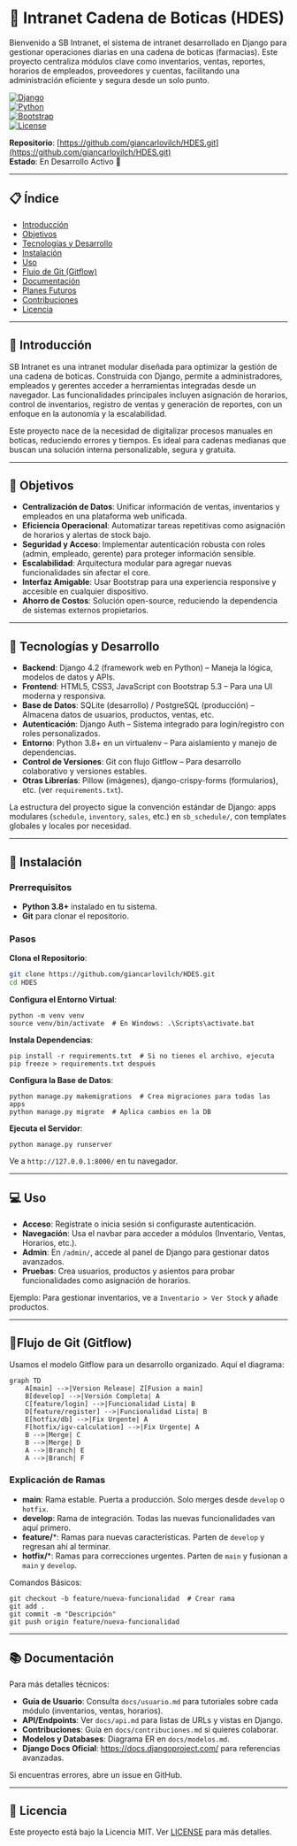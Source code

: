 # 🏥 Intranet Cadena de Boticas (HDES)

Bienvenido a SB Intranet, el sistema de intranet desarrollado en Django para gestionar operaciones diarias en una cadena de boticas (farmacias). Este proyecto centraliza módulos clave como inventarios, ventas, reportes, horarios de empleados, proveedores y cuentas, facilitando una administración eficiente y segura desde un solo punto.

[![Django](https://img.shields.io/badge/Django-4.2-green.svg)](https://www.djangoproject.com/)  
[![Python](https://img.shields.io/badge/Python-3.8+-blue.svg)](https://www.python.org/)  
[![Bootstrap](https://img.shields.io/badge/Bootstrap-5.3-purple.svg)](https://getbootstrap.com/)  
[![License](https://img.shields.io/badge/License-MIT-red.svg)](LICENSE)

**Repositorio**: [https://github.com/giancarlovilch/HDES.git](https://github.com/giancarlovilch/HDES.git)  
**Estado**: En Desarrollo Activo 🚀

---

## 📋 Índice
- [Introducción](#introducción)
- [Objetivos](#objetivos)
- [Tecnologías y Desarrollo](#tecnologías-y-desarrollo)
- [Instalación](#instalación)
- [Uso](#uso)
- [Flujo de Git (Gitflow)](#flujo-de-git-gitflow)
- [Documentación](#documentación)
- [Planes Futuros](#planes-futuros)
- [Contribuciones](#contribuciones)
- [Licencia](#licencia)

---

## 📖 Introducción

SB Intranet es una intranet modular diseñada para optimizar la gestión de una cadena de boticas. Construida con Django, permite a administradores, empleados y gerentes acceder a herramientas integradas desde un navegador. Las funcionalidades principales incluyen asignación de horarios, control de inventarios, registro de ventas y generación de reportes, con un enfoque en la autonomía y la escalabilidad.

Este proyecto nace de la necesidad de digitalizar procesos manuales en boticas, reduciendo errores y tiempos. Es ideal para cadenas medianas que buscan una solución interna personalizable, segura y gratuita.

---

## 🎯 Objetivos

- **Centralización de Datos**: Unificar información de ventas, inventarios y empleados en una plataforma web unificada.
- **Eficiencia Operacional**: Automatizar tareas repetitivas como asignación de horarios y alertas de stock bajo.
- **Seguridad y Acceso**: Implementar autenticación robusta con roles (admin, empleado, gerente) para proteger información sensible.
- **Escalabilidad**: Arquitectura modular para agregar nuevas funcionalidades sin afectar el core.
- **Interfaz Amigable**: Usar Bootstrap para una experiencia responsive y accesible en cualquier dispositivo.
- **Ahorro de Costos**: Solución open-source, reduciendo la dependencia de sistemas externos propietarios.

---

## 🔧 Tecnologías y Desarrollo

- **Backend**: Django 4.2 (framework web en Python) – Maneja la lógica, modelos de datos y APIs.
- **Frontend**: HTML5, CSS3, JavaScript con Bootstrap 5.3 – Para una UI moderna y responsiva.
- **Base de Datos**: SQLite (desarrollo) / PostgreSQL (producción) – Almacena datos de usuarios, productos, ventas, etc.
- **Autenticación**: Django Auth – Sistema integrado para login/registro con roles personalizados.
- **Entorno**: Python 3.8+ en un virtualenv – Para aislamiento y manejo de dependencias.
- **Control de Versiones**: Git con flujo Gitflow – Para desarrollo colaborativo y versiones estables.
- **Otras Librerías**: Pillow (imágenes), django-crispy-forms (formularios), etc. (ver `requirements.txt`).

La estructura del proyecto sigue la convención estándar de Django: apps modulares (`schedule`, `inventory`, `sales`, etc.) en `sb_schedule/`, con templates globales y locales por necesidad.

---

## 🚀 Instalación

### Prerrequisitos
- **Python 3.8+** instalado en tu sistema.
- **Git** para clonar el repositorio.

### Pasos

**Clona el Repositorio**:

```bash
git clone https://github.com/giancarlovilch/HDES.git
cd HDES
```

**Configura el Entorno Virtual**:

```
python -m venv venv
source venv/bin/activate  # En Windows: .\Scripts\activate.bat
```

**Instala Dependencias**:

```
pip install -r requirements.txt  # Si no tienes el archivo, ejecuta pip freeze > requirements.txt después
```

**Configura la Base de Datos**:

```
python manage.py makemigrations  # Crea migraciones para todas las apps
python manage.py migrate  # Aplica cambios en la DB
```

**Ejecuta el Servidor**:

```
python manage.py runserver
```

Ve a `http://127.0.0.1:8000/` en tu navegador.

------

## 💻 Uso

- **Acceso**: Regístrate o inicia sesión si configuraste autenticación.
- **Navegación**: Usa el navbar para acceder a módulos (Inventario, Ventas, Horarios, etc.).
- **Admin**: En `/admin/`, accede al panel de Django para gestionar datos avanzados.
- **Pruebas**: Crea usuarios, productos y asientos para probar funcionalidades como asignación de horarios.

Ejemplo: Para gestionar inventarios, ve a `Inventario > Ver Stock` y añade productos.

------

## 🌊Flujo de Git (Gitflow)

Usamos el modelo Gitflow para un desarrollo organizado. Aquí el diagrama:

```mermaid
graph TD
    A[main] -->|Version Release| Z[Fusion a main]
    B[develop] -->|Versión Completa| A
    C[feature/login] -->|Funcionalidad Lista| B
    D[feature/register] -->|Funcionalidad Lista| B
    E[hotfix/db] -->|Fix Urgente| A
    F[hotfix/igv-calculation] -->|Fix Urgente| A
    B -->|Merge| C
    B -->|Merge| D
    A -->|Branch| E
    A -->|Branch| F
```

### Explicación de Ramas

- **main**: Rama estable. Puerta a producción. Solo merges desde `develop` o `hotfix`.
- **develop**: Rama de integración. Todas las nuevas funcionalidades van aquí primero.
- **feature/***: Ramas para nuevas características. Parten de `develop` y regresan ahí al terminar.
- **hotfix/***: Ramas para correcciones urgentes. Parten de `main` y fusionan a `main` y `develop`.

Comandos Básicos:

```
git checkout -b feature/nueva-funcionalidad  # Crear rama
git add .
git commit -m "Descripción"
git push origin feature/nueva-funcionalidad
```

------

## 📚 Documentación

Para más detalles técnicos:

- **Guía de Usuario**: Consulta `docs/usuario.md` para tutoriales sobre cada módulo (inventarios, ventas, horarios).
- **API/Endpoints**: Ver `docs/api.md` para listas de URLs y vistas en Django.
- **Contribuciones**: Guía en `docs/contribuciones.md` si quieres colaborar.
- **Modelos y Databases**: Diagrama ER en `docs/modelos.md`.
- **Django Docs Oficial**: https://docs.djangoproject.com/ para referencias avanzadas.

Si encuentras errores, abre un issue en GitHub.

------

## 📄 Licencia

Este proyecto está bajo la Licencia MIT. Ver [LICENSE](https://openrouter.ai/LICENSE) para más detalles.
